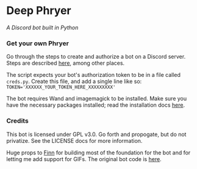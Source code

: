 # Deep Phryer

*A Discord bot built in Python*

### Get your own Phryer

Go through the steps to create and authorize a bot on a Discord server. Steps are described [here](https://www.devdungeon.com/content/make-discord-bot-python), among other places.

The script expects your bot's authorization token to be in a file called `creds.py`. Create this file, and add a single line like so:
```TOKEN='XXXXXX_YOUR_TOKEN_HERE_XXXXXXXXX'```

The bot requires Wand and imagemagick to be installed. Make sure you have the necessary packages installed; read the installation docs [here](http://docs.wand-py.org/en/0.4.1/guide/install.html).

### Credits

This bot is licensed under GPL v3.0. Go forth and propogate, but do not privatize. See the LICENSE docs for more information.

Huge props to [Finn](https://github.com/thefinn93) for building most of the foundation for the bot and for letting me add support for GIFs. The original bot code is [here](https://git.callpipe.com/finn/deep-fried-sigger).
